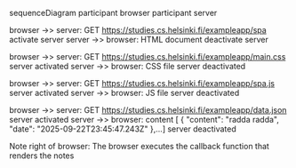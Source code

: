 
sequenceDiagram
  participant browser
  participant server

  browser ->> server: GET 
https://studies.cs.helsinki.fi/exampleapp/spa
  activate server
  server ->> browser: HTML document
  deactivate server

  browser ->> server: GET 
https://studies.cs.helsinki.fi/exampleapp/main.css
  server activated
  server ->> browser: CSS file
  server deactivated

  browser ->> server: GET 
https://studies.cs.helsinki.fi/exampleapp/spa.js
  server activated
  server ->> browser: JS file
  server deactivated

   browser ->> server: GET 
https://studies.cs.helsinki.fi/exampleapp/data.json
server activated
  server ->> browser: content [ {
        "content": "radda radda",
        "date": "2025-09-22T23:45:47.243Z"
    },...]
  server deactivated

  Note right of browser: The browser executes the callback function that renders the notes
